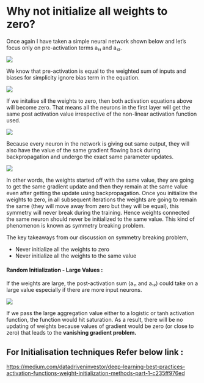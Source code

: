 
# Why not initialize all weights to zero?

Once again I have taken a simple neural network shown below and let’s focus only on pre-activation terms a₁₁ and a₁₂.

![](https://miro.medium.com/max/384/1*3Iic5ob4rLXmZVFMH1KVYQ.png)

We know that pre-activation is equal to the weighted sum of inputs and biases for simplicity ignore bias term in the equation.

![](https://miro.medium.com/max/578/1*W8yVPfqh4pAi1T0aiXpxxw.png)

If we initalise sll the weights to zero, then both activation equations above will become zero. That means all the neurons in the first layer will get the same post activation value irrespective of the non-linear activation function used.

![](https://miro.medium.com/max/329/1*TfxzjZZujjLXkt7j1HIU-A.png)

Because every neuron in the network is giving out same output, they will also have the value of the same gradient flowing back during backpropagation and undergo the exact same parameter updates.

![](https://miro.medium.com/max/784/1*CfkqVvnPUQ1XS6w0wH1c4Q.png)

In other words, the weights started off with the same value, they are going to get the same gradient update and then they remain at the same value even after getting the update using backpropagation. Once you initialize the weights to zero, in all subsequent iterations the weights are going to remain the same (they will move away from zero but they will be equal), this symmetry will never break during the training. Hence weights connected the same neuron should never be initialized to the same value. This kind of phenomenon is known as symmetry breaking problem.

The key takeaways from our discussion on symmetry breaking problem,
* Never initialize all the weights to zero
* Never initialize all the weights to the same value


#### Random Initialization - Large Values :
If the weights are large, the post-activation sum (a₁₁ and a₁₂) could take on a large value especially if there are more input neurons.

![](https://miro.medium.com/max/384/1*3Iic5ob4rLXmZVFMH1KVYQ.png)

If we pass the large aggregation value either to a logistic or tanh activation function, the function would hit saturation. As a result, there will be no updating of weights because values of gradient would be zero (or close to zero) that leads to the **vanishing gradient problem.**

## For Initialisation techniques Refer below link :
https://medium.com/datadriveninvestor/deep-learning-best-practices-activation-functions-weight-initialization-methods-part-1-c235ff976ed
